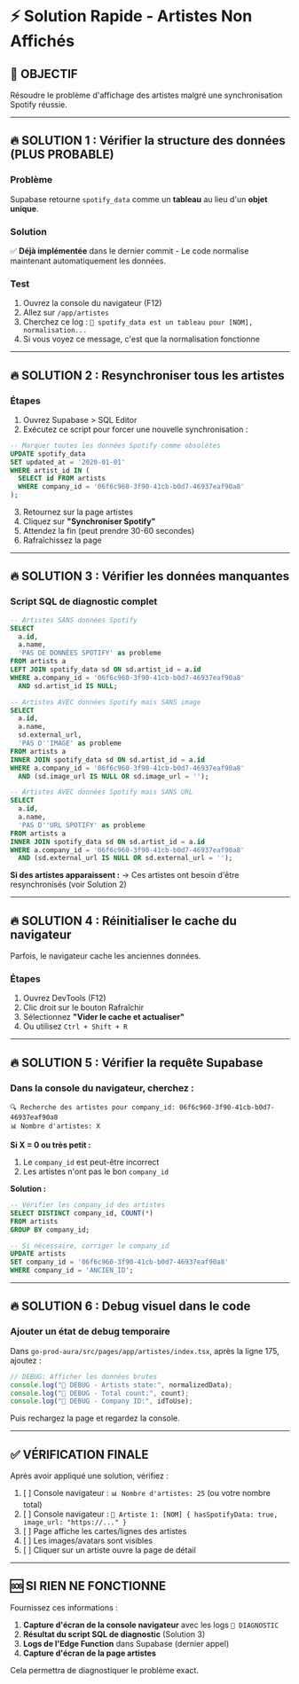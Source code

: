 # ⚡ Solution Rapide - Artistes Non Affichés

## 🎯 OBJECTIF
Résoudre le problème d'affichage des artistes malgré une synchronisation Spotify réussie.

---

## 🔥 SOLUTION 1 : Vérifier la structure des données (PLUS PROBABLE)

### Problème
Supabase retourne `spotify_data` comme un **tableau** au lieu d'un **objet unique**.

### Solution
✅ **Déjà implémentée** dans le dernier commit - Le code normalise maintenant automatiquement les données.

### Test
1. Ouvrez la console du navigateur (F12)
2. Allez sur `/app/artistes`
3. Cherchez ce log : `🔧 spotify_data est un tableau pour [NOM], normalisation...`
4. Si vous voyez ce message, c'est que la normalisation fonctionne

---

## 🔥 SOLUTION 2 : Resynchroniser tous les artistes

### Étapes
1. Ouvrez Supabase > SQL Editor
2. Exécutez ce script pour forcer une nouvelle synchronisation :

```sql
-- Marquer toutes les données Spotify comme obsolètes
UPDATE spotify_data
SET updated_at = '2020-01-01'
WHERE artist_id IN (
  SELECT id FROM artists 
  WHERE company_id = '06f6c960-3f90-41cb-b0d7-46937eaf90a8'
);
```

3. Retournez sur la page artistes
4. Cliquez sur **"Synchroniser Spotify"**
5. Attendez la fin (peut prendre 30-60 secondes)
6. Rafraîchissez la page

---

## 🔥 SOLUTION 3 : Vérifier les données manquantes

### Script SQL de diagnostic complet
```sql
-- Artistes SANS données Spotify
SELECT 
  a.id,
  a.name,
  'PAS DE DONNÉES SPOTIFY' as probleme
FROM artists a
LEFT JOIN spotify_data sd ON sd.artist_id = a.id
WHERE a.company_id = '06f6c960-3f90-41cb-b0d7-46937eaf90a8'
  AND sd.artist_id IS NULL;

-- Artistes AVEC données Spotify mais SANS image
SELECT 
  a.id,
  a.name,
  sd.external_url,
  'PAS D''IMAGE' as probleme
FROM artists a
INNER JOIN spotify_data sd ON sd.artist_id = a.id
WHERE a.company_id = '06f6c960-3f90-41cb-b0d7-46937eaf90a8'
  AND (sd.image_url IS NULL OR sd.image_url = '');

-- Artistes AVEC données Spotify mais SANS URL
SELECT 
  a.id,
  a.name,
  'PAS D''URL SPOTIFY' as probleme
FROM artists a
INNER JOIN spotify_data sd ON sd.artist_id = a.id
WHERE a.company_id = '06f6c960-3f90-41cb-b0d7-46937eaf90a8'
  AND (sd.external_url IS NULL OR sd.external_url = '');
```

**Si des artistes apparaissent :**
→ Ces artistes ont besoin d'être resynchronisés (voir Solution 2)

---

## 🔥 SOLUTION 4 : Réinitialiser le cache du navigateur

Parfois, le navigateur cache les anciennes données.

### Étapes
1. Ouvrez DevTools (F12)
2. Clic droit sur le bouton Rafraîchir
3. Sélectionnez **"Vider le cache et actualiser"**
4. Ou utilisez `Ctrl + Shift + R`

---

## 🔥 SOLUTION 5 : Vérifier la requête Supabase

### Dans la console du navigateur, cherchez :
```
🔍 Recherche des artistes pour company_id: 06f6c960-3f90-41cb-b0d7-46937eaf90a8
📊 Nombre d'artistes: X
```

**Si X = 0 ou très petit :**
1. Le `company_id` est peut-être incorrect
2. Les artistes n'ont pas le bon `company_id`

**Solution :**
```sql
-- Vérifier les company_id des artistes
SELECT DISTINCT company_id, COUNT(*) 
FROM artists 
GROUP BY company_id;

-- Si nécessaire, corriger le company_id
UPDATE artists
SET company_id = '06f6c960-3f90-41cb-b0d7-46937eaf90a8'
WHERE company_id = 'ANCIEN_ID';
```

---

## 🔥 SOLUTION 6 : Debug visuel dans le code

### Ajouter un état de debug temporaire

Dans `go-prod-aura/src/pages/app/artistes/index.tsx`, après la ligne 175, ajoutez :

```typescript
// DEBUG: Afficher les données brutes
console.log("🐛 DEBUG - Artists state:", normalizedData);
console.log("🐛 DEBUG - Total count:", count);
console.log("🐛 DEBUG - Company ID:", idToUse);
```

Puis rechargez la page et regardez la console.

---

## ✅ VÉRIFICATION FINALE

Après avoir appliqué une solution, vérifiez :

1. [ ] Console navigateur : `📊 Nombre d'artistes: 25` (ou votre nombre total)
2. [ ] Console navigateur : `🎤 Artiste 1: [NOM] { hasSpotifyData: true, image_url: "https://..." }`
3. [ ] Page affiche les cartes/lignes des artistes
4. [ ] Les images/avatars sont visibles
5. [ ] Cliquer sur un artiste ouvre la page de détail

---

## 🆘 SI RIEN NE FONCTIONNE

Fournissez ces informations :

1. **Capture d'écran de la console navigateur** avec les logs `🎵 DIAGNOSTIC`
2. **Résultat du script SQL de diagnostic** (Solution 3)
3. **Logs de l'Edge Function** dans Supabase (dernier appel)
4. **Capture d'écran de la page artistes**

Cela permettra de diagnostiquer le problème exact.



